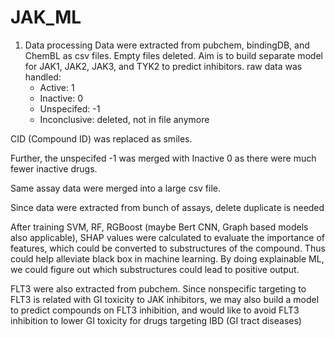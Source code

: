 # JAK_ML

1. Data processing
 Data were extracted from pubchem, bindingDB, and ChemBL as csv files. Empty files deleted. Aim is to build separate model for JAK1, JAK2, JAK3, and TYK2 to predict inhibitors.
 raw data was handled: 
   * Active: 1
   * Inactive: 0
   * Unspecifed: -1
   * Inconclusive: deleted, not in file anymore

 CID (Compound ID) was replaced as smiles. 

 Further, the unspecifed -1 was merged with Inactive 0 as there were much fewer inactive drugs. 

 Same assay data were merged into a large csv file. 

 Since data were extracted from bunch of assays, delete duplicate is needed 

After training SVM, RF, RGBoost (maybe Bert CNN, Graph based models also applicable), SHAP values were calculated to evaluate the importance of features, which could be converted to substructures of the compound. Thus could help alleviate black box in machine learning. By doing explainable ML, we could figure out which substructures could lead to positive output.   

FLT3 were also extracted from pubchem. Since nonspecific targeting to FLT3 is related with GI toxicity to JAK inhibitors, we may also build a model to predict compounds on FLT3 inhibition, and would like to avoid FLT3 inhibition to lower GI toxicity for drugs targeting IBD (GI tract diseases)
